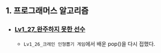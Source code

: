 ## 1. 프로그래머스 알고리즘

- ### [Lv1_27_완주하지 못한 선수](https://github.com/EunJaePark/algorithm/blob/master/Lv1_27_%EC%99%84%EC%A3%BC%ED%95%98%EC%A7%80%20%EB%AA%BB%ED%95%9C%20%EC%84%A0%EC%88%98.html)

  - ```Lv1_26_크레인 인형뽑기 게임```에서 배운 pop()을 다시 접했다.



